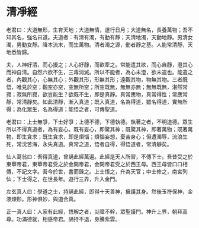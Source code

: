 # 清凈經

老君曰：大道無形，生育天地；大道無情，運行日月；大道無名，長養萬物；吾不知其名，強名曰道。夫道者：有清有濁，有動有靜；天清地濁，天動地靜。男清女濁，男動女靜。降本流末，而生萬物。清者濁之源，動者靜之基。人能常清靜，天地悉皆歸。

夫，人神好清，而心擾之；人心好靜，而欲牽之。常能遣其欲，而心自靜，澄其心而神自清。自然六欲不生，三毒消滅。所以不能者，為心未澄，欲未遣也。能遣之者，內觀其心，心無其心；外觀其形，形無其形；遠觀其物，物無其物。三者既悟，唯見於空；觀空亦空，空無所空；所空既無，無無亦無；無無既無，湛然常寂；寂無所寂，欲豈能生？欲既不生，即是真靜。真常應物，真常得性；常應常靜，常清靜矣。如此清靜，漸入真道；既入真道，名為得道，雖名得道，實無所得；為化眾生，名為得道；能悟之者，可傳聖道。

老君曰：上士無爭，下士好爭；上德不德，下德執德。執著之者，不明道德。眾生所以不得真道者，為有妄心。既有妄心，即驚其神；既驚其神，即著萬物；既著萬物，即生貪求；既生貪求，即是煩惱；煩惱妄想，憂苦身心；但遭濁辱，流浪生死，常沈苦海，永失真道。真常之道，悟者自得，得悟道者，常清靜矣。

仙人葛翁曰：吾得真道，曾誦此經萬遍。此經是天人所習，不傳下士。吾昔受之於東華帝君，東華帝君受之於金闕帝君，金闕帝君受之於西王母。西王母皆口口相傳，不記文字。吾今於世，書而錄之。上士悟之，升為天官；中士修之，南宮列仙；下士得之，在世長年。遊行三界，升入金門。

左玄真人曰：學道之士，持誦此經，即得十天善神，擁護其身。然後玉符保神，金液煉形。形神俱妙，與道合真。

正一真人曰：人家有此經，悟解之者，災障不幹，眾聖護門。神升上界，朝拜高尊。功滿德就，相感帝君。誦持不退，身騰紫雲。